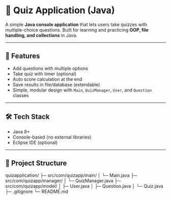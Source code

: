 # 📘 Quiz Application (Java)

A simple **Java console application** that lets users take quizzes with multiple-choice questions. Built for learning and practicing **OOP, file handling, and collections** in Java.  

---

## 🚀 Features
- Add questions with multiple options  
- Take quiz with timer (optional)  
- Auto score calculation at the end  
- Save results in file/database (extendable)  
- Simple, modular design with `Main`, `QuizManager`, `User`, and `Question` classes  

---

## 🛠️ Tech Stack
- Java 8+  
- Console-based (no external libraries)  
- Eclipse IDE (optional)  

---

## 📂 Project Structure
quizapplication/
├─ src/com/quizapp/main/
│  └─ Main.java
├─ src/com/quizapp/manager/
│  └─ QuizManager.java
├─ src/com/quizapp/model/
│  ├─ User.java
│  ├─ Question.java
│  └─ Quiz.java
├─ .gitignore
└─ README.md
